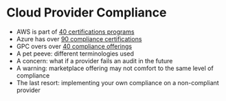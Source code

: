 # Cloud Provider Compliance

* AWS is part of [40 certifications programs](https://aws.amazon.com/compliance/programs/)
* Azure has over [90 compliance certifications](https://azure.microsoft.com/en-in/overview/trusted-cloud/compliance/)
* GPC overs over [40 compliance offerings](https://cloud.google.com/security/compliance/offerings/#/)
* A pet peeve: different terminologies used
* A concern: what if a provider fails an audit in the future
* A warning: marketplace offering may not comfort to the same level of compliance
* The last resort: implementing your own compliance on a non-compliant provider

